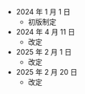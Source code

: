 - 2024 年 1 月 1 日
  - 初版制定
- 2024 年 4 月 11 日
  - 改定
- 2025 年 2 月 1 日
  - 改定
- 2025 年 2 月 20 日
  - 改定
